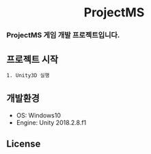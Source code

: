 <h1 align=center>ProjectMS</h1>

### ProjectMS 게임 개발 프로젝트입니다.

## 프로젝트 시작
``` sh
1. Unity3D 실행
```
## 개발환경
* OS: Windows10
* Engine: Unity 2018.2.8.f1

## License